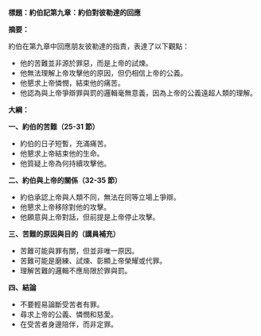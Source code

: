 **標題：約伯記第九章：約伯對彼勒達的回應**

**摘要：**

約伯在第九章中回應朋友彼勒達的指責，表達了以下觀點：

* 他的苦難並非源於罪惡，而是上帝的試煉。
* 他無法理解上帝攻擊他的原因，但仍相信上帝的公義。
* 他懇求上帝憐憫，結束他的痛苦。
* 他認為與上帝爭辯罪與罰的邏輯毫無意義，因為上帝的公義遠超人類的理解。

**大綱：**

**一、約伯的苦難（25-31 節）**
* 約伯的日子短暫，充滿痛苦。
* 他懇求上帝結束他的生命。
* 他質疑上帝為何持續攻擊他。

**二、約伯與上帝的關係（32-35 節）**
* 約伯承認上帝與人類不同，無法在同等立場上爭辯。
* 他懇求上帝移除對他的攻擊。
* 他願意與上帝對話，但前提是上帝停止攻擊。

**三、苦難的原因與目的（講員補充）**
* 苦難可能與罪有關，但並非唯一原因。
* 苦難可能是磨練、試煉、彰顯上帝榮耀或代罪。
* 理解苦難的邏輯不應局限於罪與罰。

**四、結論**
* 不要輕易論斷受苦者有罪。
* 尋求上帝的公義、憐憫和慈愛。
* 在受苦者身邊陪伴，而非定罪。